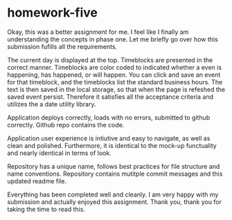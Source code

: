 # homework-five
Okay, this was a better assignment for me. I feel like I finally am understanding the concepts in phase one. Let me briefly go over how this submission fufills all the  requirements.

The current day is displayed at the top. Timeblocks are presented in the correct manner. Timeblocks are color coded to indicated whether a even is happening, has happened, or will happen. You can click and save an event for that timeblock, and the timeblocks list the standard business hours. The text is then saved in the local storage, so that when the page is refeshed the saved event persist. Therefore it satisfies all the acceptance criteria and utilizes the a date utility library.

Application deploys correctly, loads with no errors, submitted to github correctly. Github repo contains the code.

Application user experience is intiutive and easy to navigate, as well as clean and polished. Furthermore, it is identical to the mock-up functuality and nearly identical in terms of look.

Repository has a unique name, follows best practices for file structure and name conventions. Repository contains mutitple commit messages and this updated readme file.

Everything has been completed well and cleanly. I am very happy with my submission and actually enjoyed this assignment. Thank you, thank you for taking the time to read this.

